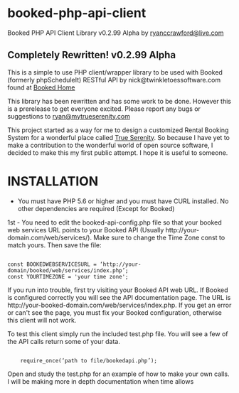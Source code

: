 # booked-php-api-client
Booked PHP API Client Library
v0.2.99 Alpha
by ryanccrawford@live.com

<h2>Completely Rewritten! v0.2.99 Alpha</h2>

<p>This is a simple to use PHP client/wrapper library to be used with Booked (formerly phpScheduleIt) RESTful API by nick@twinkletoessoftware.com found at <a href='http://sourceforge.net/projects/phpscheduleit'>Booked Home</a></p>
<p>This library has been rewritten and has some work to be done. However this is a prerelease to get everyone excited. Please report any bugs or suggestions to <a href="mailto:ryan@mytrueserenity.com">ryan@mytrueserenity.com</a></p>
<p>This project started as a way for me to design a customized Rental Booking System for a wonderful place called <a href='https://mytrueserenity.com'>True Serenity</a>. So because I have yet to make a contribution to the wonderful world of open source software, I decided to make this my first public attempt. I hope it is useful to someone.</p>
<h1>INSTALLATION</h1>
<ul><li>You must have PHP 5.6 or higher and you must have CURL installed. No other dependencies are required (Except for Booked)</li></ul>
<p>1st - You need to edit the booked-api-config.php file so that your booked web services URL points to your Booked API (Usually http://your-domain.com/web/services/). Make sure to change the Time Zone const to match yours. Then save the file:</p> 
<p>
<code>
const BOOKEDWEBSERVICESURL = ‘http://your-domain/booked/web/services/index.php’;
const YOURTIMEZONE = 'your time zone';
</code>
</p>
<p>If you run into trouble, first try visiting your Booked API web URL. If Booked is configured correctly you will see the API documentation page. The URL 
is http://your-booked-domain.com/web/services/index.php. If you get an error or can't see the page, you must fix your Booked configuration, otherwise this client will not work.</p>
</p><p>To test this client simply run the included test.php file. You will see a few of the API calls return some of your data.</p>
<p>
<code>
	require_once(‘path to file/bookedapi.php’);
</code>
</p>
<p>Open and study the test.php for an example of how to make your own calls. I will be making more in depth documentation when time allows</p>